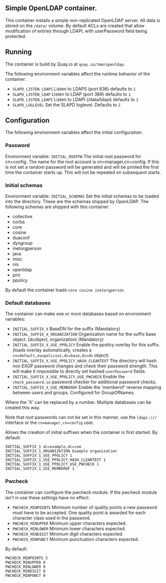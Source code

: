 ## Simple OpenLDAP container.

This container installs a simple non-replicated OpenLDAP server. All data is stored on the `/data/` volume. By default ACLs are created that allow modification of entries through LDAPI, with userPassword field being protected.

## Running
The container is build by Quay.io at `quay.io/tmm/openldap`.

The following environment variables affect the runtime behavior of the container:

* `SLAPD_LISTEN_LDAPS` Listen to LDAPS (port 636) defaults to `1`
* `SLAPD_LISTEN_LDAP` Listen to LDAP (port 389) defaults to `1`
* `SLAPD_LISTEN_LDAPI` Listen to LDAPI (/data/ldapi) defaults to `1`
* `SLAPD_LOGLEVEL` Set the SLAPD loglevel. Defaults to `2`

## Configuration
The following environment variables affect the initial configuration:

### Password
Environment variable: `INITIAL_ROOTPW`
The initial root password for cn=config. The name for the root account is cn=manager,cn=config. If this is not set a random password will be generated and will be printed the first time the container starts up. This will not be repeated on subsequent starts.

### Initial schemas
Environment variable: `INITIAL_SCHEMAS`
Set the initial schemas to be loaded into the directory. These are the schemas shipped by OpenLDAP. The following schemas are shipped with this container:
* collective
* corba
* core
* cosine
* duaconf
* dyngroup
* inetorgperson
* java
* misc
* nis
* openldap
* pmi
* ppolicy

By default the container loads `core cosine inetorgperson`

### Default databases
The container can make one or more databases based on environment variables:
* `INITIAL_SUFFIX_X` BaseDN for the suffix (Mandatory)
* `INITIAL_SUFFIX_X_ORGANIZATION` Organization name for the suffix base object. (dcobject, organization) (Mandatory)
* `INITIAL_SUFFIX_X_USE_PPOLICY` Enable the ppolicy overlay for this suffix. (loads overlay automatically, creates a `cn=default,ou=policies,dc=base,dc=dn` object)
* `INITIAL_SUFFIX_X_USE_PPOLICY_HASH_CLEARTEXT` The directory will hash non EXOP password changes and check their password strength. This will make it impossible to directly set hashed `userPassword` fields.
* `INITIAL_SUFFIX_X_USE_PPOLICY_USE_PWCHECK` Enable the `check_password.so` password checker for additional password checks.
* `INITIAL_SUFFIX_X_USE_MEMBEROF` Enable the 'memberof' reverse mapping between users and groups. Configured for GroupOfNames.

Where the 'X' can be replaced by a number. Multiple databases can be created this way.

Note that root passwords can not be set in this manner, use the `ldapi:///` interface or the `cn=manager,cn=config` user.

Allows the creation of initial suffixes when the container is first started. By default:
```
INITIAL_SUFFIX_1 dc=example,dc=com
INITIAL_SUFFIX_1_ORGANIZATION Example organization
INITIAL_SUFFIX_1_USE_PPOLICY 1
INITIAL_SUFFIX_1_USE_PPOLICY_HASH_CLEARTEXT 1
INITIAL_SUFFIX_1_USE_PPOLICY_USE_PWCHECK 1
INITIAL_SUFFIX_1_USE_MEMBEROF 1
```

### Pwcheck
The container can configure the pwcheck module. If the pwcheck module isn't in use these settings have no effect:
* `PWCHECK_MINPOINTS` Minimum number of quality points a new password must have to be accepted. One quality point is awarded for each character class used in the password.
* `PWCHECK_MINUPPER` Minimum upper characters expected.
* `PWCHECK_MINLOWER` Minimum lower characters expected.
* `PWCHECK_MINDIGIT` Minimum digit characters expected.
* `PWCHECK_MINPUNCT` Minimum punctuation characters expected.

By default:
```
PWCHECK_MINPOINTS 3
PWCHECK_MINUPPER 0
PWCHECK_MINLOWER 0
PWCHECK_MINDIGIT 0
PWCHECK_MINPUNCT 0
```

